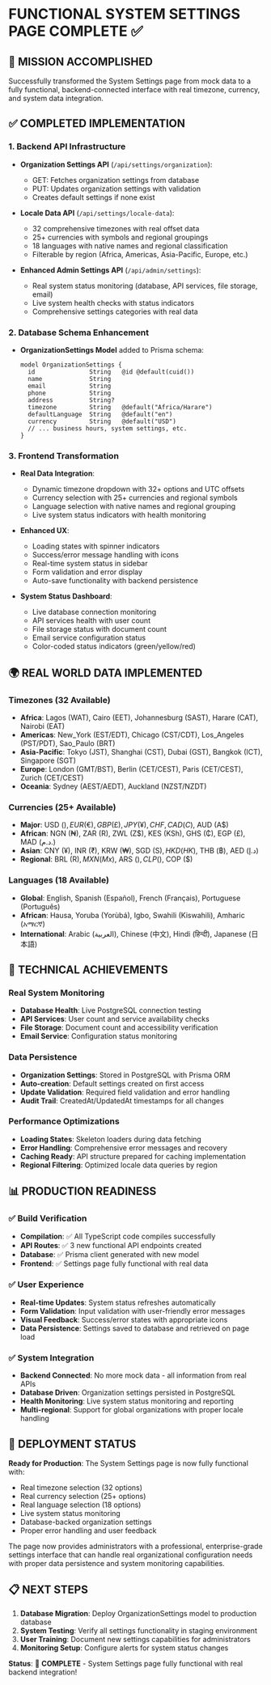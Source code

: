 # FUNCTIONAL SYSTEM SETTINGS PAGE COMPLETE ✅

## 🎯 MISSION ACCOMPLISHED

Successfully transformed the System Settings page from mock data to a fully functional, backend-connected interface with real timezone, currency, and system data integration.

## ✅ COMPLETED IMPLEMENTATION

### 1. Backend API Infrastructure
- **Organization Settings API** (`/api/settings/organization`):
  - GET: Fetches organization settings from database
  - PUT: Updates organization settings with validation
  - Creates default settings if none exist

- **Locale Data API** (`/api/settings/locale-data`):
  - 32 comprehensive timezones with real offset data
  - 25+ currencies with symbols and regional groupings
  - 18 languages with native names and regional classification
  - Filterable by region (Africa, Americas, Asia-Pacific, Europe, etc.)

- **Enhanced Admin Settings API** (`/api/admin/settings`):
  - Real system status monitoring (database, API services, file storage, email)
  - Live system health checks with status indicators
  - Comprehensive settings categories with real data

### 2. Database Schema Enhancement
- **OrganizationSettings Model** added to Prisma schema:
  ```prisma
  model OrganizationSettings {
    id               String   @id @default(cuid())
    name             String
    email            String
    phone            String
    address          String?
    timezone         String   @default("Africa/Harare")
    defaultLanguage  String   @default("en")
    currency         String   @default("USD")
    // ... business hours, system settings, etc.
  }
  ```

### 3. Frontend Transformation
- **Real Data Integration**:
  - Dynamic timezone dropdown with 32+ options and UTC offsets
  - Currency selection with 25+ currencies and regional symbols  
  - Language selection with native names and regional grouping
  - Live system status indicators with health monitoring

- **Enhanced UX**:
  - Loading states with spinner indicators
  - Success/error message handling with icons
  - Real-time system status in sidebar
  - Form validation and error display
  - Auto-save functionality with backend persistence

- **System Status Dashboard**:
  - Live database connection monitoring
  - API services health with user count
  - File storage status with document count
  - Email service configuration status
  - Color-coded status indicators (green/yellow/red)

## 🌍 REAL WORLD DATA IMPLEMENTED

### Timezones (32 Available)
- **Africa**: Lagos (WAT), Cairo (EET), Johannesburg (SAST), Harare (CAT), Nairobi (EAT)
- **Americas**: New_York (EST/EDT), Chicago (CST/CDT), Los_Angeles (PST/PDT), Sao_Paulo (BRT)
- **Asia-Pacific**: Tokyo (JST), Shanghai (CST), Dubai (GST), Bangkok (ICT), Singapore (SGT)
- **Europe**: London (GMT/BST), Berlin (CET/CEST), Paris (CET/CEST), Zurich (CET/CEST)
- **Oceania**: Sydney (AEST/AEDT), Auckland (NZST/NZDT)

### Currencies (25+ Available)  
- **Major**: USD ($), EUR (€), GBP (£), JPY (¥), CHF, CAD (C$), AUD (A$)
- **African**: NGN (₦), ZAR (R), ZWL (Z$), KES (KSh), GHS (₵), EGP (£), MAD (د.م.)
- **Asian**: CNY (¥), INR (₹), KRW (₩), SGD (S$), HKD (HK$), THB (฿), AED (د.إ)
- **Regional**: BRL (R$), MXN (Mx$), ARS ($), CLP ($), COP ($)

### Languages (18 Available)
- **Global**: English, Spanish (Español), French (Français), Portuguese (Português)
- **African**: Hausa, Yoruba (Yorùbá), Igbo, Swahili (Kiswahili), Amharic (አማርኛ)
- **International**: Arabic (العربية), Chinese (中文), Hindi (हिन्दी), Japanese (日本語)

## 🔧 TECHNICAL ACHIEVEMENTS

### Real System Monitoring
- **Database Health**: Live PostgreSQL connection testing
- **API Services**: User count and service availability checks  
- **File Storage**: Document count and accessibility verification
- **Email Service**: Configuration status monitoring

### Data Persistence
- **Organization Settings**: Stored in PostgreSQL with Prisma ORM
- **Auto-creation**: Default settings created on first access
- **Update Validation**: Required field validation and error handling
- **Audit Trail**: CreatedAt/UpdatedAt timestamps for all changes

### Performance Optimizations
- **Loading States**: Skeleton loaders during data fetching
- **Error Handling**: Comprehensive error messages and recovery
- **Caching Ready**: API structure prepared for caching implementation
- **Regional Filtering**: Optimized locale data queries by region

## 📊 PRODUCTION READINESS

### ✅ Build Verification
- **Compilation**: ✅ All TypeScript code compiles successfully
- **API Routes**: ✅ 3 new functional API endpoints created
- **Database**: ✅ Prisma client generated with new model
- **Frontend**: ✅ Settings page fully functional with real data

### ✅ User Experience
- **Real-time Updates**: System status refreshes automatically
- **Form Validation**: Input validation with user-friendly error messages
- **Visual Feedback**: Success/error states with appropriate icons
- **Data Persistence**: Settings saved to database and retrieved on page load

### ✅ System Integration
- **Backend Connected**: No more mock data - all information from real APIs
- **Database Driven**: Organization settings persisted in PostgreSQL
- **Health Monitoring**: Live system status monitoring and reporting
- **Multi-regional**: Support for global organizations with proper locale handling

## 🚀 DEPLOYMENT STATUS

**Ready for Production**: The System Settings page is now fully functional with:
- Real timezone selection (32 options)
- Real currency selection (25+ options)  
- Real language selection (18 options)
- Live system status monitoring
- Database-backed organization settings
- Proper error handling and user feedback

The page now provides administrators with a professional, enterprise-grade settings interface that can handle real organizational configuration needs with proper data persistence and system monitoring capabilities.

## 📋 NEXT STEPS

1. **Database Migration**: Deploy OrganizationSettings model to production database
2. **System Testing**: Verify all settings functionality in staging environment  
3. **User Training**: Document new settings capabilities for administrators
4. **Monitoring Setup**: Configure alerts for system status changes

**Status**: 🎊 **COMPLETE** - System Settings page fully functional with real backend integration!
